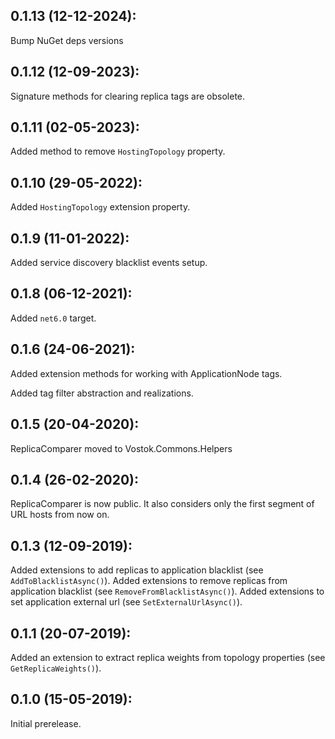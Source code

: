 ## 0.1.13 (12-12-2024): 

Bump NuGet deps versions

## 0.1.12 (12-09-2023):

Signature methods for clearing replica tags are obsolete.

## 0.1.11 (02-05-2023):

Added method to remove `HostingTopology` property.

## 0.1.10 (29-05-2022):

Added `HostingTopology` extension property.

## 0.1.9 (11-01-2022):

Added service discovery blacklist events setup.

## 0.1.8 (06-12-2021):

Added `net6.0` target.

## 0.1.6 (24-06-2021):

Added extension methods for working with ApplicationNode tags.

Added tag filter abstraction and realizations.

## 0.1.5 (20-04-2020):

ReplicaComparer moved to Vostok.Commons.Helpers

## 0.1.4 (26-02-2020):

ReplicaComparer is now public. It also considers only the first segment of URL hosts from now on.

## 0.1.3 (12-09-2019):

Added extensions to add replicas to application blacklist (see `AddToBlacklistAsync()`).
Added extensions to remove replicas from application blacklist (see `RemoveFromBlacklistAsync()`).
Added extensions to set application external url (see `SetExternalUrlAsync()`).

## 0.1.1 (20-07-2019):

Added an extension to extract replica weights from topology properties (see `GetReplicaWeights()`).

## 0.1.0 (15-05-2019): 

Initial prerelease.
